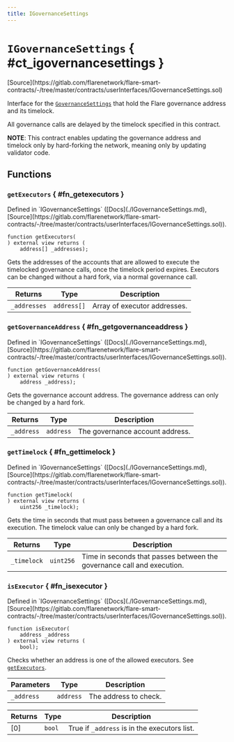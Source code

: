 ```yaml
---
title: IGovernanceSettings
---
```


<!-- This is an autogenerated file. Do not edit! -->

# `IGovernanceSettings` { #ct_igovernancesettings }

<div class="api-node-source" markdown>
[Source](https://gitlab.com/flarenetwork/flare-smart-contracts/-/tree/master/contracts/userInterfaces/IGovernanceSettings.sol)
</div>

<div class="api-node-internal" markdown>

Interface for the [`GovernanceSettings`](./GovernanceSettings.md) that hold the Flare governance address and its timelock.

All governance calls are delayed by the timelock specified in this contract.

**NOTE**: This contract enables updating the governance address and timelock only
by hard-forking the network, meaning only by updating validator code.

</div>

<div class="api-node-type" markdown>

## Functions

<div class="api-node" markdown>

### `getExecutors` { #fn_getexecutors }

<div class="api-node-source" markdown>
Defined in `IGovernanceSettings` ([Docs](./IGovernanceSettings.md), [Source](https://gitlab.com/flarenetwork/flare-smart-contracts/-/tree/master/contracts/userInterfaces/IGovernanceSettings.sol)).
</div>

<div class="api-node-internal" markdown>

```solidity
function getExecutors(
) external view returns (
    address[] _addresses);
```

Gets the addresses of the accounts that are allowed to execute the timelocked governance calls,
once the timelock period expires.
Executors can be changed without a hard fork, via a normal governance call.

| Returns | Type | Description |
| ------- | ---- | ----------- |
| `_addresses` | `address[]` | Array of executor addresses. |
</div>
</div>

<div class="api-node" markdown>

### `getGovernanceAddress` { #fn_getgovernanceaddress }

<div class="api-node-source" markdown>
Defined in `IGovernanceSettings` ([Docs](./IGovernanceSettings.md), [Source](https://gitlab.com/flarenetwork/flare-smart-contracts/-/tree/master/contracts/userInterfaces/IGovernanceSettings.sol)).
</div>

<div class="api-node-internal" markdown>

```solidity
function getGovernanceAddress(
) external view returns (
    address _address);
```

Gets the governance account address.
The governance address can only be changed by a hard fork.

| Returns | Type | Description |
| ------- | ---- | ----------- |
| `_address` | `address` | The governance account address. |
</div>
</div>

<div class="api-node" markdown>

### `getTimelock` { #fn_gettimelock }

<div class="api-node-source" markdown>
Defined in `IGovernanceSettings` ([Docs](./IGovernanceSettings.md), [Source](https://gitlab.com/flarenetwork/flare-smart-contracts/-/tree/master/contracts/userInterfaces/IGovernanceSettings.sol)).
</div>

<div class="api-node-internal" markdown>

```solidity
function getTimelock(
) external view returns (
    uint256 _timelock);
```

Gets the time in seconds that must pass between a governance call and its execution.
The timelock value can only be changed by a hard fork.

| Returns | Type | Description |
| ------- | ---- | ----------- |
| `_timelock` | `uint256` | Time in seconds that passes between the governance call and execution. |
</div>
</div>

<div class="api-node" markdown>

### `isExecutor` { #fn_isexecutor }

<div class="api-node-source" markdown>
Defined in `IGovernanceSettings` ([Docs](./IGovernanceSettings.md), [Source](https://gitlab.com/flarenetwork/flare-smart-contracts/-/tree/master/contracts/userInterfaces/IGovernanceSettings.sol)).
</div>

<div class="api-node-internal" markdown>

```solidity
function isExecutor(
    address _address
) external view returns (
    bool);
```

Checks whether an address is one of the allowed executors. See [`getExecutors`](#fn_getexecutors).

| Parameters | Type | Description |
| ---------- | ---- | ----------- |
| `_address` | `address` | The address to check. |

| Returns | Type | Description |
| ------- | ---- | ----------- |
| [0] | `bool` | True if `_address` is in the executors list. |
</div>
</div>

</div>

